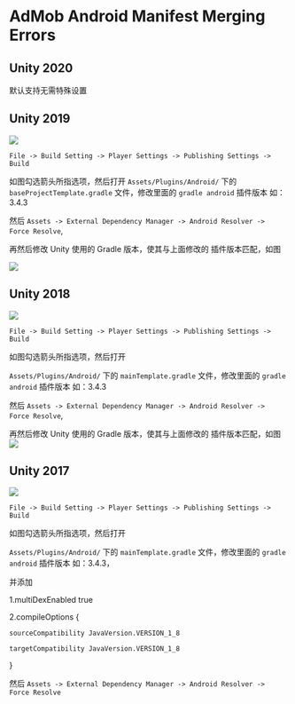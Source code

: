 # AdMob Android Manifest Merging Errors

## Unity 2020
默认支持无需特殊设置

## Unity 2019

![](../resource/manifest-merging-errors-queries-1.png)

`File -> Build Setting -> Player Settings -> Publishing Settings -> Build`

如图勾选箭头所指选项，然后打开
`Assets/Plugins/Android/` 下的 `baseProjectTemplate.gradle` 文件，修改里面的 `gradle android` 插件版本 如：3.4.3

然后 `Assets -> External Dependency Manager -> Android Resolver -> Force Resolve`,

再然后修改 Unity 使用的 Gradle 版本，使其与上面修改的 插件版本匹配，如图

![](../resource/manifest-merging-errors-queries-2.png)

## Unity 2018

![](../resource/manifest-merging-errors-queries-3.png)

`File -> Build Setting -> Player Settings -> Publishing Settings -> Build`

如图勾选箭头所指选项，然后打开

`Assets/Plugins/Android/` 下的 `mainTemplate.gradle` 文件，修改里面的 `gradle android` 插件版本 如：3.4.3

然后 `Assets -> External Dependency Manager -> Android Resolver -> Force Resolve`,

再然后修改 Unity 使用的 Gradle 版本，使其与上面修改的 插件版本匹配，如图
![](../resource/manifest-merging-errors-queries-4.png)

## Unity 2017

![](../resource/manifest-merging-errors-queries-5.png)

`File -> Build Setting -> Player Settings -> Publishing Settings -> Build`

如图勾选箭头所指选项，然后打开

`Assets/Plugins/Android/` 下的 `mainTemplate.gradle` 文件，修改里面的 `gradle android` 插件版本 如：3.4.3，

并添加

1.multiDexEnabled true

2.compileOptions {

    sourceCompatibility JavaVersion.VERSION_1_8

    targetCompatibility JavaVersion.VERSION_1_8

}

然后 `Assets -> External Dependency Manager -> Android Resolver -> Force Resolve`
